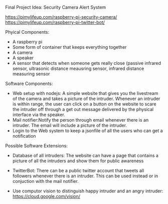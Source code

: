 Final Project Idea: Security Camera Alert System

https://pimylifeup.com/raspberry-pi-security-camera/
https://pimylifeup.com/raspberry-pi-twitter-bot/
    
Phyical Components:
- A raspberry pi
- Some form  of container that keeps everything together
- A camera
- A speaker
- A sensor that detects when someone gets really close (passive infrared sensor, ultrasonic distance meausring sensor, infrared distance measuring sensor
   
Software Components:
- Web setup with nodejs: A simple website that gives you the livestream of the camera and takes a picture of the intruder. Whenever an intruder is within range, the user can click on a button on the website to scare the intruder off through a get out message delivered by the physical interface via the speaker.
- Mail notifier:Notify the person through email whenever there is an intruder. The email will include a picture of the intruder.
- Login to the Web system to keep a jsonfile of all the users who can get a notification
    
Possible Software Extensions:
- Database of all intruders: The website can have a page that contains a picture of all the intruders and show them for public awareness
     
- TwitterBot: There can be a public twitter account that tweets all followers whenever there is an intruder. This can be used instead or in conjuction with the mail notifier. 
   
- Use computor vision to distinguish happy intruder and an angry intruder:
https://cloud.google.com/vision/


